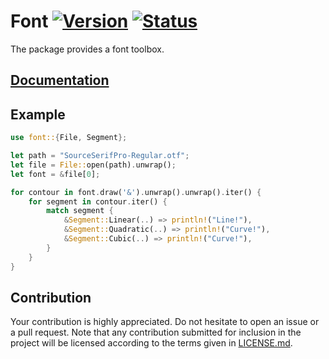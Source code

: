 # Font [![Version][version-img]][version-url] [![Status][status-img]][status-url]

The package provides a font toolbox.

## [Documentation][doc]

## Example

```rust
use font::{File, Segment};

let path = "SourceSerifPro-Regular.otf";
let file = File::open(path).unwrap();
let font = &file[0];

for contour in font.draw('&').unwrap().unwrap().iter() {
    for segment in contour.iter() {
        match segment {
            &Segment::Linear(..) => println!("Line!"),
            &Segment::Quadratic(..) => println!("Curve!"),
            &Segment::Cubic(..) => println!("Curve!"),
        }
    }
}
```

## Contribution

Your contribution is highly appreciated. Do not hesitate to open an issue or a
pull request. Note that any contribution submitted for inclusion in the project
will be licensed according to the terms given in [LICENSE.md](LICENSE.md).

[doc]: https://bodoni.github.io/font
[status-img]: https://travis-ci.org/bodoni/font.svg?branch=master
[status-url]: https://travis-ci.org/bodoni/font
[version-img]: https://img.shields.io/crates/v/font.svg
[version-url]: https://crates.io/crates/font
